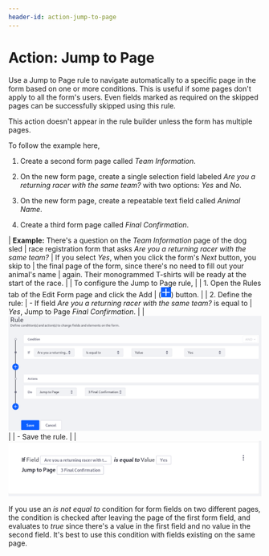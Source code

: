 ```yaml
---
header-id: action-jump-to-page
---
```


# Action: Jump to Page

Use a Jump to Page rule to navigate automatically to a specific page in the form
based on one or more conditions. This is useful if some pages don't apply to all
the form's users. Even fields marked as required on the skipped pages can be
successfully skipped using this rule.

This action doesn't appear in the rule builder unless the form has multiple
pages.

To follow the example here,

1.  Create a second form page called *Team Information*.

2.  On the new form page, create a single selection field labeled *Are you a
    returning racer with the same team?* with two options: *Yes*
    and *No*.

3.  On the new form page, create a repeatable text field called *Animal Name*.

4.  Create a third form page called *Final Confirmation*.

| **Example:** There's a question on the *Team Information* page of the dog sled
| race registration form that asks *Are you a returning racer with the same team?*
| If you select *Yes*, when you click the form's *Next* button, you skip to
| the final page of the form, since there's no need to fill out your animal's name
| again. Their monogrammed T-shirts will be ready at the start of the race.
| 
| To configure the Jump to Page rule,
| 
| 1. Open the Rules tab of the Edit Form page and click the Add
|    (![Add](../../../images/icon-add.png)) button.
| 
| 2. Define the rule:
|     - If field *Are you a returning racer with the same team?* is equal to
|         *Yes*, Jump to Page *Final Confirmation*.
| 
|     ![Figure 1: Build form rules quickly by defining your conditions and actions.](../../../images/forms-jump-to-page.png)
| 
|     - Save the rule.
| 
|     ![Figure 2: Once a rule is saved, it is displayed so that you can easily understand what it does.](../../../images/forms-jump-to-page2.png)

If you use an *is not equal to* condition for form fields on two different
pages, the condition is checked after leaving the page of the first form field,
and evaluates to *true* since there's a value in the first field and no value in
the second field. It's best to use this condition with fields existing on the
same page.
